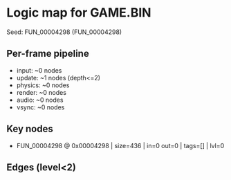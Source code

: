# Logic map for GAME.BIN

Seed: FUN_00004298 (FUN_00004298)

## Per-frame pipeline

- input: ~0 nodes
- update: ~1 nodes (depth<=2)
- physics: ~0 nodes
- render: ~0 nodes
- audio: ~0 nodes
- vsync: ~0 nodes

## Key nodes

- FUN_00004298 @ 0x00004298 | size=436 | in=0 out=0 | tags=[] | lvl=0

## Edges (level<2)

